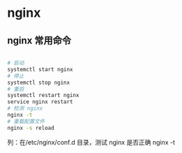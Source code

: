 # nginx

## nginx 常用命令
```bash

# 启动
systemctl start nginx
# 停止
systemctl stop nginx
# 重启
systemctl restart nginx
service nginx restart
# 检测 nginx
nginx -t
# 重载配置文件
nginx -s reload
```

列：在/etc/nginx/conf.d 目录，测试 nginx 是否正确 nginx -t
